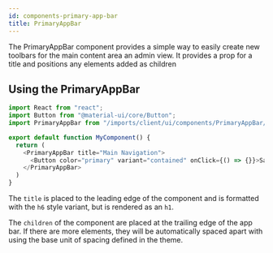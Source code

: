 ```yaml
---
id: components-primary-app-bar
title: PrimaryAppBar
---
```


The PrimaryAppBar component provides a simple way to easily create new toolbars for the main content area an admin view. It provides a prop for a title and positions any elements added as children

## Using the PrimaryAppBar


```js
import React from "react";
import Button from "@material-ui/core/Button";
import PrimaryAppBar from "/imports/client/ui/components/PrimaryAppBar/PrimaryAppBar";

export default function MyComponent() {
  return (
    <PrimaryAppBar title="Main Navigation">
      <Button color="primary" variant="contained" onClick={() => {}}>Save Changes</Button>
    </PrimaryAppBar>
  )
}
```

The `title` is placed to the leading edge of the component and is formatted with the `h6` style variant, but is rendered as an `h1`.

The `children` of the component are placed at the trailing edge of the app bar. If there are more elements, they will be automatically spaced apart with using the base unit of spacing defined in the theme.